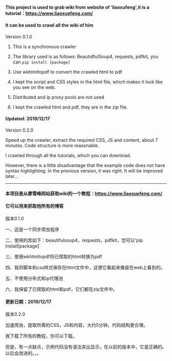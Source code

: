 #### This project is used to grab wiki from website of 'liaoxufeng',it is a tutorial：https://www.liaoxuefeng.com/

#### It can be used to crawl all the wiki of him

Version 0.1.0

1.  This is a synchronous crawler

2. The library used is as follows: BeautidfulSoup4, requests, pdfkit, you can `pip install [package]`

3. Use wkhtmltopdf to convert the crawled html to pdf

4. I kept the script and CSS styles in the html file, which makes it look like you see on the web.

3. Distributed and ip proxy pools are not used

5.  I kept the crawled html and pdf, they are in the zip file.

#### Updated: 2019/12/17

Version 0.2.0

Speed up the crawler, extract the required CSS, JS and content, about 7 minutes. Code structure is more reasonable.

I crawled through all the tutorials, which you can download.

However, there is a little disadvantage that the example code does not have syntax highlighting.  In the previous  version, it was right. It will be improved later...

<hr />


#### 本项目是从廖雪峰网站获取wiki的一个教程：https://www.liaoxuefeng.com/

#### 它可以用来抓取他所有的博客


版本0.1.0


一、这是一个同步爬虫程序

二、使用的库如下：beautifulsoup4，requests，pdfkit，您可以'pip install[package]`

三、使用wkhtmltopdf将已爬取的html转换为pdf

四、我将脚本和css样式保存在html文件中，这使它看起来像是在web上看到的。

五、不使用分布式和ip代理池


六、我保留了已爬取的html和pdf，它们都在zip文件中。

#### 更新日期：2019/12/17

版本0.2.0


加速爬虫，提取所需的CSS，JS和内容，大约5分钟。代码结构更合理。


我下载了所有的教程，你可以下载。


但是，有一点缺点，示例代码没有语法突出显示。在以前的版本中，它是正确的。以后会改进的。。。
